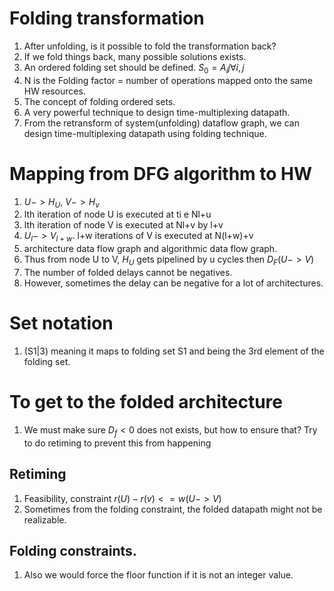 # Folding transformation
1. After unfolding, is it possible to fold the transformation back?
2. If we fold things back, many possible solutions exists.
3. An ordered folding set should be defined. $S_0 = {A_ij} \forall i,j$
4. N is the Folding factor = number of operations mapped onto the same HW resources.
5. The concept of folding ordered sets.
6. A very powerful technique to design time-multiplexing datapath.
7. From the retransform of system(unfolding) dataflow graph, we can design time-multiplexing datapath using folding technique.

# Mapping from DFG algorithm to HW
1. $U-> H_U$, $V->H_v$
2. lth iteration of node U is executed at ti e Nl+u
3. lth iteration of node V is executed at Nl+v by l+v
4. $U_l -> V_{l+w}$. l+w iterations of V is executed at N(l+w)+v
5. architecture data flow graph and algorithmic data flow graph.
6. Thus from node U to V, $H_U$ gets pipelined by u cycles then $D_F(U->V)$
7. The number of folded delays cannot be negatives.
8. However, sometimes the delay can be negative for a lot of architectures.

# Set notation
1. (S1|3) meaning it maps to folding set S1 and being the 3rd element of the folding set.

# To get to the folded architecture
1. We must make sure $D_f<0$ does not exists, but how to ensure that? Try to do retiming to prevent this from happening
## Retiming
1. Feasibility, constraint $r(U)-r(v)<=w(U->V)$
2. Sometimes from the folding constraint, the folded datapath might not be realizable.

## Folding constraints.
1. Also we would force the floor function if it is not an integer value.